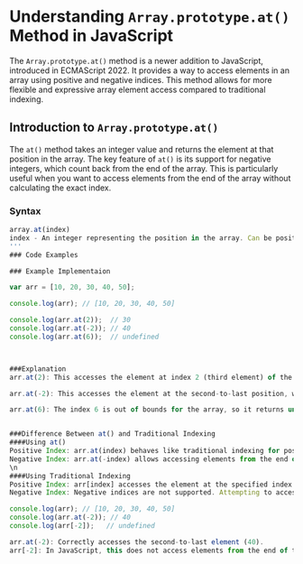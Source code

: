 # Understanding `Array.prototype.at()` Method in JavaScript

The `Array.prototype.at()` method is a newer addition to JavaScript, introduced in ECMAScript 2022. It provides a way to access elements in an array using positive and negative indices. This method allows for more flexible and expressive array element access compared to traditional indexing.

## Introduction to `Array.prototype.at()`

The `at()` method takes an integer value and returns the element at that position in the array. The key feature of `at()` is its support for negative integers, which count back from the end of the array. This is particularly useful when you want to access elements from the end of the array without calculating the exact index.

### Syntax

```javascript
array.at(index)
index - An integer representing the position in the array. Can be positive or negative.
'''
### Code Examples

### Example Implementaion

var arr = [10, 20, 30, 40, 50];

console.log(arr); // [10, 20, 30, 40, 50]

console.log(arr.at(2));  // 30
console.log(arr.at(-2)); // 40
console.log(arr.at(6));  // undefined



###Explanation
arr.at(2): This accesses the element at index 2 (third element) of the array, which is 30.

arr.at(-2): This accesses the element at the second-to-last position, which is 40.

arr.at(6): The index 6 is out of bounds for the array, so it returns undefined.


###Difference Between at() and Traditional Indexing
####Using at()
Positive Index: arr.at(index) behaves like traditional indexing for positive indices.
Negative Index: arr.at(-index) allows accessing elements from the end of the array.
\n
####Using Traditional Indexing
Positive Index: arr[index] accesses the element at the specified index. If the index is out of bounds, it returns undefined.
Negative Index: Negative indices are not supported. Attempting to access with a negative index results in undefined

console.log(arr); // [10, 20, 30, 40, 50]
console.log(arr.at(-2)); // 40
console.log(arr[-2]);   // undefined

arr.at(-2): Correctly accesses the second-to-last element (40).
arr[-2]: In JavaScript, this does not access elements from the end of the array and instead returns undefined because negative indices are not valid in traditional indexing.
